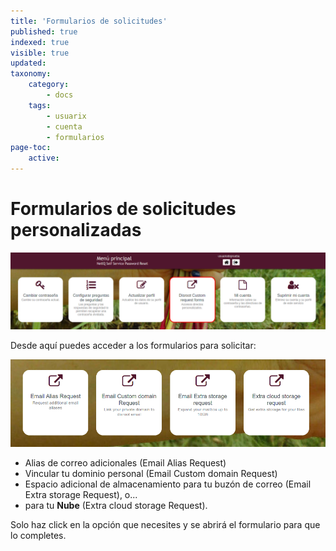 ```yaml
---
title: 'Formularios de solicitudes'
published: true
indexed: true
visible: true
updated:
taxonomy:
    category:
        - docs
    tags:
        - usuarix
        - cuenta
        - formularios
page-toc:
    active:
---
```


# Formularios de solicitudes personalizadas

![](es/tablero_formularios.png)

Desde aquí puedes acceder a los formularios para solicitar:

![](en/forms.png)

- Alias de correo adicionales (Email Alias Request)
- Vincular tu dominio personal (Email Custom domain Request)
- Espacio adicional de almacenamiento para tu buzón de correo (Email Extra storage Request), o...
- para tu **Nube** (Extra cloud storage Request).

Solo haz click en la opción que necesites y se abrirá el formulario para que lo completes.
